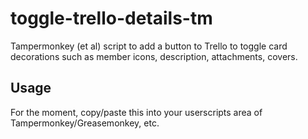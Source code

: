# toggle-trello-details-tm
Tampermonkey (et al) script to add a button to Trello to toggle card decorations such as member icons, description, attachments, covers.

## Usage ##

For the moment, copy/paste this into your userscripts area of Tampermonkey/Greasemonkey, etc.




